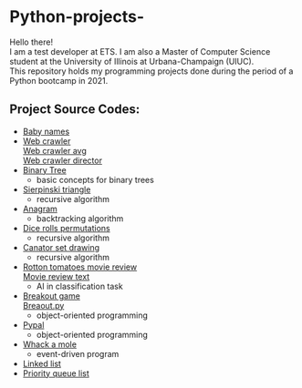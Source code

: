 # Python-projects-
Hello there!\
I am a test developer at ETS. I am also a Master of Computer Science student at the University of Illinois at Urbana-Champaign (UIUC).\
This repository holds my programming projects done during the period of a Python bootcamp in 2021. 

## Project Source Codes: 
* [Baby names](https://github.com/ysc06/Python-projects-/blob/main/Python%20Projects/babygraphics.py) 
* [Web crawler](https://github.com/ysc06/Python-projects-/blob/main/Python%20Projects/web_crawler.py) \
  [Web crawler avg](https://github.com/ysc06/Python-projects-/blob/main/Python%20Projects/web_crawler_avg.py)\
  [Web crawler director](https://github.com/ysc06/Python-projects-/blob/main/Python%20Projects/web_crawler_directors.py)               
* [Binary Tree](https://github.com/ysc06/Python-projects-/blob/main/Python%20Projects/tree.py)
  * basic concepts for binary trees
* [Sierpinski triangle](https://github.com/ysc06/Python-projects-/blob/main/Python%20Projects/sierpinski.py)
  * recursive algorithm
* [Anagram](https://github.com/ysc06/Python-projects-/blob/main/Python%20Projects/anagram.py)
  * backtracking algorithm
* [Dice rolls permutations](https://github.com/ysc06/Python-projects-/blob/main/Python%20Projects/dice_rolls_sum.py)
  * recursive algorithm
* [Canator set drawing](https://github.com/ysc06/Python-projects-/blob/main/Python%20Projects/cantor_set_drawing.py)
  * recursive algorithm
* [Rotton tomatoes movie review](https://github.com/ysc06/Python-projects-/blob/main/Python%20Projects/rotten_tomato.py)\
  [Movie review text](https://github.com/ysc06/Python-projects-/blob/main/Python%20Projects/movie_review.txt)
  * AI in classification task
* [Breakout game](https://github.com/ysc06/Python-projects-/blob/main/Python%20Projects/breakoutgraphics.py) \
  [Breaout.py](https://github.com/ysc06/Python-projects-/blob/main/Python%20Projects/breakout.py)
  * object-oriented programming
* [Pypal](https://github.com/ysc06/Python-projects-/blob/main/Python%20Projects/pypal.py)
  * object-oriented programming
* [Whack a mole](https://github.com/ysc06/Python-projects-/blob/main/Python%20Projects/whack_a_mole.py)
  * event-driven program
* [Linked list](https://github.com/ysc06/Python-projects-/blob/main/Python%20Projects/linked_list.py)
* [Priority queue list](https://github.com/ysc06/Python-projects-/blob/main/Python%20Projects/priority_queue_list.py)

